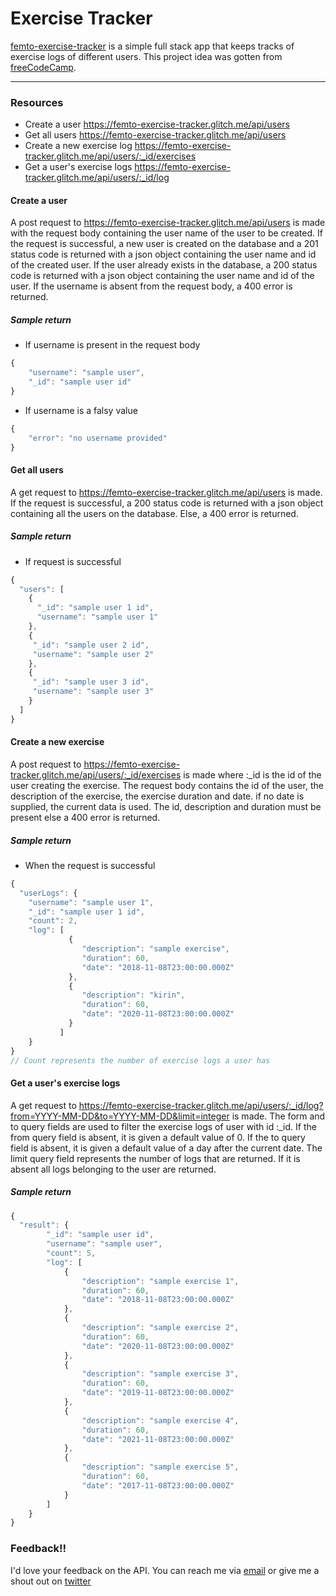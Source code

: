 # Exercise Tracker

[femto-exercise-tracker](https://femto-exercise-tracker.glitch.me/) is a simple full stack app that keeps tracks of exercise logs of different users. This project idea was gotten from [freeCodeCamp](https://www.freecodecamp.org/learn/back-end-development-and-apis/back-end-development-and-apis-projects/exercise-tracker).

---

### Resources

- Create a user <https://femto-exercise-tracker.glitch.me/api/users>
- Get all users <https://femto-exercise-tracker.glitch.me/api/users>
- Create a new exercise log <https://femto-exercise-tracker.glitch.me/api/users/:_id/exercises>
- Get a user's exercise logs <https://femto-exercise-tracker.glitch.me/api/users/:_id/log>

#### Create a user

A post request to <https://femto-exercise-tracker.glitch.me/api/users> is made with the request body containing the user name of the user to be created. If the request is successful, a new user is created on the database and a 201 status code is returned with a json object containing the user name and id of the created user. If the user already exists in the database, a 200 status code is returned with a json object containing the user name and id of the user. If the username is absent from the request body, a 400 error is returned.

##### Sample return

- If username is present in the request body

```js
{
    "username": "sample user",
    "_id": "sample user id"
}
```

- If username is a falsy value

```js
{
    "error": "no username provided"
}
```

#### Get all users

A get request to <https://femto-exercise-tracker.glitch.me/api/users> is made. If the request is successful, a 200 status code is returned with a json object containing all the users on the database. Else, a 400 error is returned.

##### Sample return

- If request is successful

```js
{
  "users": [
    {
      "_id": "sample user 1 id",
      "username": "sample user 1"
    },
    {
     "_id": "sample user 2 id",
     "username": "sample user 2"
    },
    {
     "_id": "sample user 3 id",
     "username": "sample user 3"
    }
  ]
}
```

#### Create a new exercise

A post request to <https://femto-exercise-tracker.glitch.me/api/users/:_id/exercises> is made where :\_id is the id of the user creating the exercise. The request body contains the id of the user, the description of the exercise, the exercise duration and date. if no date is supplied, the current data is used. The id, description and duration must be present else a 400 error is returned.

##### Sample return

- When the request is successful

```js
{
  "userLogs": {
    "username": "sample user 1",
    "_id": "sample user 1 id",
    "count": 2,
    "log": [
             {
                "description": "sample exercise",
                "duration": 60,
                "date": "2018-11-08T23:00:00.000Z"
             },
             {
                "description": "kirin",
                "duration": 60,
                "date": "2020-11-08T23:00:00.000Z"
             }
           ]
    }
}
// Count represents the number of exercise logs a user has
```

#### Get a user's exercise logs

A get request to <https://femto-exercise-tracker.glitch.me/api/users/:_id/log?from=YYYY-MM-DD&to=YYYY-MM-DD&limit=integer> is made. The form and to query fields are used to filter the exercise logs of user with id :\_id. If the from query field is absent, it is given a default value of 0. If the to query field is absent, it is given a default value of a day after the current date. The limit query field represents the number of logs that are returned. If it is absent all logs belonging to the user are returned.

##### Sample return

```js
{
  "result": {
        "_id": "sample user id",
        "username": "sample user",
        "count": 5,
        "log": [
            {
                "description": "sample exercise 1",
                "duration": 60,
                "date": "2018-11-08T23:00:00.000Z"
            },
            {
                "description": "sample exercise 2",
                "duration": 60,
                "date": "2020-11-08T23:00:00.000Z"
            },
            {
                "description": "sample exercise 3",
                "duration": 60,
                "date": "2019-11-08T23:00:00.000Z"
            },
            {
                "description": "sample exercise 4",
                "duration": 60,
                "date": "2021-11-08T23:00:00.000Z"
            },
            {
                "description": "sample exercise 5",
                "duration": 60,
                "date": "2017-11-08T23:00:00.000Z"
            }
        ]
    }
}
```

### Feedback!!

I'd love your feedback on the API. You can reach me via [email](mailto:chinaemerema@gmail.com) or give me a shout out on [twitter](https://twitter.com/femto_ace?t=nk6ylNm1Zp2l0yiJkCKFeA&s=09)
